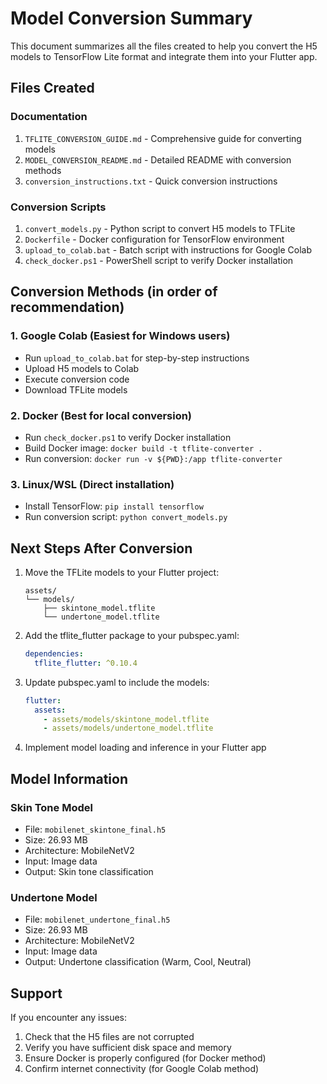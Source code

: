 # Model Conversion Summary

This document summarizes all the files created to help you convert the H5 models to TensorFlow Lite format and integrate them into your Flutter app.

## Files Created

### Documentation
1. `TFLITE_CONVERSION_GUIDE.md` - Comprehensive guide for converting models
2. `MODEL_CONVERSION_README.md` - Detailed README with conversion methods
3. `conversion_instructions.txt` - Quick conversion instructions

### Conversion Scripts
1. `convert_models.py` - Python script to convert H5 models to TFLite
2. `Dockerfile` - Docker configuration for TensorFlow environment
3. `upload_to_colab.bat` - Batch script with instructions for Google Colab
4. `check_docker.ps1` - PowerShell script to verify Docker installation

## Conversion Methods (in order of recommendation)

### 1. Google Colab (Easiest for Windows users)
- Run `upload_to_colab.bat` for step-by-step instructions
- Upload H5 models to Colab
- Execute conversion code
- Download TFLite models

### 2. Docker (Best for local conversion)
- Run `check_docker.ps1` to verify Docker installation
- Build Docker image: `docker build -t tflite-converter .`
- Run conversion: `docker run -v ${PWD}:/app tflite-converter`

### 3. Linux/WSL (Direct installation)
- Install TensorFlow: `pip install tensorflow`
- Run conversion script: `python convert_models.py`

## Next Steps After Conversion

1. Move the TFLite models to your Flutter project:
   ```
   assets/
   └── models/
       ├── skintone_model.tflite
       └── undertone_model.tflite
   ```

2. Add the tflite_flutter package to your pubspec.yaml:
   ```yaml
   dependencies:
     tflite_flutter: ^0.10.4
   ```

3. Update pubspec.yaml to include the models:
   ```yaml
   flutter:
     assets:
       - assets/models/skintone_model.tflite
       - assets/models/undertone_model.tflite
   ```

4. Implement model loading and inference in your Flutter app

## Model Information

### Skin Tone Model
- File: `mobilenet_skintone_final.h5`
- Size: 26.93 MB
- Architecture: MobileNetV2
- Input: Image data
- Output: Skin tone classification

### Undertone Model
- File: `mobilenet_undertone_final.h5`
- Size: 26.93 MB
- Architecture: MobileNetV2
- Input: Image data
- Output: Undertone classification (Warm, Cool, Neutral)

## Support

If you encounter any issues:
1. Check that the H5 files are not corrupted
2. Verify you have sufficient disk space and memory
3. Ensure Docker is properly configured (for Docker method)
4. Confirm internet connectivity (for Google Colab method)